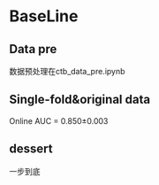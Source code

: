 # BaseLine
## Data pre
数据预处理在ctb_data_pre.ipynb
## Single-fold&original data
Online AUC = 0.850±0.003
## dessert
一步到底
